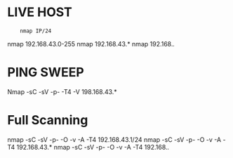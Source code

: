 # LIVE HOST

        nmap IP/24
   nmap 192.168.43.0-255
   nmap 192.168.43.*
   nmap 192.168.*.*


 # PING SWEEP 

   Nmap -sC -sV -p- -T4 -V 198.168.43.*

# Full Scanning

   nmap -sC -sV -p- -O -v -A -T4 192.168.43.1/24
   nmap -sC -sV -p- -O -v -A -T4 192.168.43.*
   nmap -sC -sV -p- -O -v -A -T4 192.168.*.*
   

   
